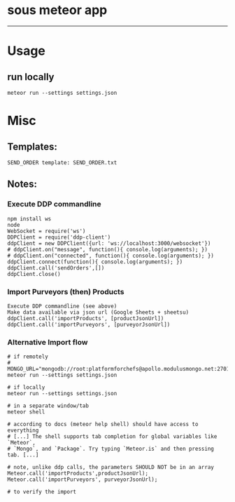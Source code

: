 # sous meteor app
---

# Usage

## run locally

    meteor run --settings settings.json

# Misc

## Templates:

    SEND_ORDER template: SEND_ORDER.txt

## Notes:

### Execute DDP commandline

    npm install ws
    node
    WebSocket = require('ws')
    DDPClient = require('ddp-client')
    ddpClient = new DDPClient({url: 'ws://localhost:3000/websocket'})
    # ddpClient.on("message", function(){ console.log(arguments); })
    # ddpClient.on("connected", function(){ console.log(arguments); })
    ddpClient.connect(function(){ console.log(arguments); })
    ddpClient.call('sendOrders',[])
    ddpClient.close()

### Import Purveyors (then) Products

    Execute DDP commandline (see above)
    Make data available via json url (Google Sheets + sheetsu)
    ddpClient.call('importProducts', [productJsonUrl])
    ddpClient.call('importPurveyors', [purveyorJsonUrl])

### Alternative Import flow

    # if remotely
    #   MONGO_URL="mongodb://root:platformforchefs@apollo.modulusmongo.net:27017/hipyH5ip" meteor run --settings settings.json

    # if locally
    meteor run --settings settings.json

    # in a separate window/tab
    meteor shell

    # according to docs (meteor help shell) should have access to everything
    # [...] The shell supports tab completion for global variables like `Meteor`,
    # `Mongo`, and `Package`. Try typing `Meteor.is` and then pressing tab. [...]

    # note, unlike ddp calls, the parameters SHOULD NOT be in an array
    Meteor.call('importProducts',productJsonUrl);
    Meteor.call('importPurveyors', purveyorJsonUrl);

    # to verify the import

